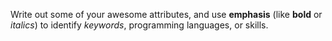 Write out some of your awesome attributes, and use **emphasis** (like __bold__ or _italics_) to identify *keywords*, programming languages, or skills. 
